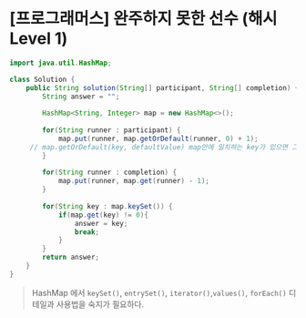 # [프로그래머스] 완주하지 못한 선수 (해시 Level 1)

```java
import java.util.HashMap;

class Solution {
    public String solution(String[] participant, String[] completion) {
        String answer = "";
        
        HashMap<String, Integer> map = new HashMap<>();
        
        for(String runner : participant) {
            map.put(runner, map.getOrDefault(runner, 0) + 1); 
     // map.getOrDefault(key, defaultValue) map안에 일치하는 key가 있으면 그 값을 가져오고 없으면 지정한 default값을 넣는다. 
        }
        
        for(String runner : completion) {
            map.put(runner, map.get(runner) - 1);
        }
        
        for(String key : map.keySet()) {
            if(map.get(key) != 0){
                answer = key;
                break;
            }
        }
        return answer;
    }
}
```
> HashMap 에서 `keySet()`, `entrySet()`, `iterator()`,`values()`, `forEach()` 디테일과 사용법을 숙지가 필요하다.

